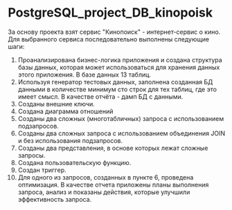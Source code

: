 # PostgreSQL_project_DB_kinopoisk

За основу проекта взят сервис "Кинопоиск" - интернет-сервис о кино. 
Для выбранного сервиса последовательно выполнены следующие шаги:
1.	Проанализирована бизнес-логика приложения и создана структура базы данных, которая может использоваться для хранения данных этого приложения. В базе данных 13 таблиц.
2.	Используя генератор тестовых данных, заполнена созданная БД данными в количестве минимум сто строк для тех таблиц, где это имеет смысл. В качестве отчёта - дамп БД с данными.
3.	Созданы внешние ключи. 
4.	Создана диаграмма отношений
5.	Созданы два сложных (многотабличных) запроса с использованием подзапросов.
6.	Созданы два сложных запроса с использованием объединения JOIN и без использования подзапросов.
7.	Созданы два представления, в основе которых лежат сложные запросы.
8.	Создана пользовательскую функцию.
9.	Создан триггер.
10.	Для одного из запросов, созданных в пункте 6, проведена оптимизация. В качестве отчета приложены планы выполнения запроса, анализ и показаны действия, которые улучшили эффективность запроса. 
